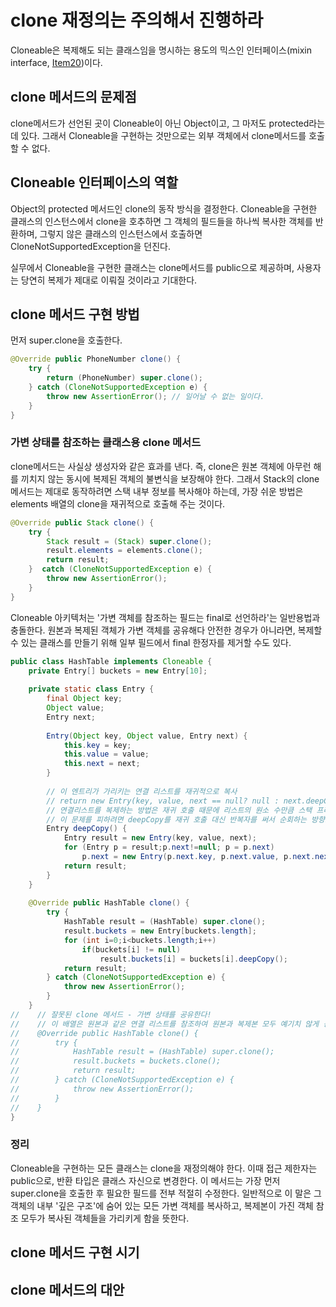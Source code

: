 # clone 재정의는 주의해서 진행하라
Cloneable은 복제해도 되는 클래스임을 명시하는 용도의 믹스인 인터페이스(mixin interface, [Item20]())이다.

## clone 메서드의 문제점
clone메서드가 선언된 곳이 Cloneable이 아닌 Object이고, 그 마저도 protected라는 데 있다. 그래서 Cloneable을 구현하는 것만으로는 외부 객체에서 clone메서드를 호출할 수 없다. 

## Cloneable 인터페이스의 역할
Object의 protected 메서드인 clone의 동작 방식을 결정한다. Cloneable을 구현한 클래스의 인스턴스에서 clone을 호추하면 그 객체의 필드들을 하나씩 복사한 객체를 반환하며, 그렇지 않은 클래스의 인스턴스에서 호출하면 CloneNotSupportedException을 던진다.

실무에서 Cloneable을 구현한 클래스는 clone메서드를 public으로 제공하며, 사용자는 당연히 복제가 제대로 이뤄질 것이라고 기대한다.

## clone 메서드 구현 방법
먼저 super.clone을 호출한다.

```java
@Override public PhoneNumber clone() {
    try {
        return (PhoneNumber) super.clone();
    } catch (CloneNotSupportedException e) {
        throw new AssertionError(); // 일어날 수 없는 일이다.
    }
}
```
### 가변 상태를 참조하는 클래스용 clone 메서드
clone메서드는 사실상 생성자와 같은 효과를 낸다. 즉, clone은 원본 객체에 아무런 해를 끼치지 않는 동시에 복제된 객체의 불변식을 보장해야 한다.
그래서 Stack의 clone메서드는 제대로 동작하려면 스택 내부 정보를 복사해야 하는데, 가장 쉬운 방법은 elements 배열의 clone을 재귀적으로 호출해 주는 것이다.

```java
@Override public Stack clone() {
    try {
        Stack result = (Stack) super.clone();
        result.elements = elements.clone();
        return result;
    }  catch (CloneNotSupportedException e) {
        throw new AssertionError();
    }
}
```

Cloneable 아키텍처는 '가변 객체를 참조하는 필드는 final로 선언하라'는 일반용법과 충돌한다. 원본과 복제된 객체가 가변 객체를 공유해다 안전한 경우가 아니라면, 복제할 수 있는 클래스를 만들기 위해 일부 필드에서 final 한정자를 제거할 수도 있다.

```java
public class HashTable implements Cloneable {
    private Entry[] buckets = new Entry[10];
    
    private static class Entry {
        final Object key;
        Object value;
        Entry next;
        
        Entry(Object key, Object value, Entry next) {
            this.key = key;
            this.value = value;
            this.next = next;
        }
        
        // 이 엔트리가 가리키는 연결 리스트를 재귀적으로 복사
        // return new Entry(key, value, next == null? null : next.deepCopy());
        // 연결리스트를 복제하는 방법은 재귀 호출 때문에 리스트의 원소 수만큼 스택 프레임을 소비하여, 리스트가 길면 스택 오버플로를 일으킬 위험이 있기 때문에 좋은 방법은 아니다. 
        // 이 문제를 피하려면 deepCopy를 재귀 호출 대신 반복자를 써서 순회하는 방향으로 수정해야 한다.
        Entry deepCopy() {
            Entry result = new Entry(key, value, next);
            for (Entry p = result;p.next!=null; p = p.next)
                p.next = new Entry(p.next.key, p.next.value, p.next.next);
            return result;
        }
    }
    
    @Override public HashTable clone() {
        try {
            HashTable result = (HashTable) super.clone();
            result.buckets = new Entry[buckets.length];
            for (int i=0;i<buckets.length;i++) 
                if(buckets[i] != null)
                    result.buckets[i] = buckets[i].deepCopy();
            return result;
        } catch (CloneNotSupportedException e) {
            throw new AssertionError();
        }
    }
//    // 잘못된 clone 메서드 - 가변 상태를 공유한다!
//    // 이 배열은 원본과 같은 연결 리스트를 참조하여 원본과 복제본 모두 예기치 않게 동작할 가능성이 생긴다.
//    @Override public HashTable clone() {
//        try {
//            HashTable result = (HashTable) super.clone();
//            result.buckets = buckets.clone();
//            return result;
//        } catch (CloneNotSupportedException e) {
//            throw new AssertionError();
//        }
//    }
}
```

### 정리
Cloneable을 구현하는 모든 클래스는 clone을 재정의해야 한다. 
이때 접근 제한자는 public으로, 반환 타입은 클래스 자신으로 변경한다. 
이 메서드는 가장 먼저 super.clone을 호출한 후 필요한 필드를 전부 적절히 수정한다.
일반적으로 이 말은 그 객체의 내부 '깊은 구조'에 숨어 있는 모든 가변 객체를 복사하고, 복제본이 가진 객체 참조 모두가 복사된 객체들을 가리키게 함을 뜻한다.

## clone 메서드 구현 시기

## clone 메서드의 대안